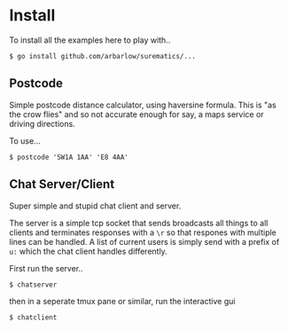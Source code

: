 # Install

To install all the examples here to play with..

```
$ go install github.com/arbarlow/surematics/...
```

## Postcode

Simple postcode distance calculator, using haversine formula. This is "as the crow flies" and so not accurate enough for say, a maps service or driving directions.

To use...

```
$ postcode 'SW1A 1AA' 'E8 4AA'
```

## Chat Server/Client

Super simple and stupid chat client and server.

The server is a simple tcp socket that sends broadcasts all things to all clients and terminates responses with a `\r` so that respones with multiple lines can be handled. A list of current users is simply send with a prefix of `u:` which the chat client handles differently.

First run the server..

```
$ chatserver
```

then in a seperate tmux pane or similar, run the interactive gui

```
$ chatclient
```
